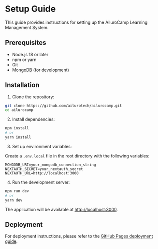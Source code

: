 # Setup Guide

This guide provides instructions for setting up the AiluroCamp Learning Management System.

## Prerequisites

- Node.js 18 or later
- npm or yarn
- Git
- MongoDB (for development)

## Installation

1. Clone the repository:

```bash
git clone https://github.com/ailurotech/ailurocamp.git
cd ailurocamp
```

2. Install dependencies:

```bash
npm install
# or
yarn install
```

3. Set up environment variables:

Create a `.env.local` file in the root directory with the following variables:

```
MONGODB_URI=your_mongodb_connection_string
NEXTAUTH_SECRET=your_nextauth_secret
NEXTAUTH_URL=http://localhost:3000
```

4. Run the development server:

```bash
npm run dev
# or
yarn dev
```

The application will be available at [http://localhost:3000](http://localhost:3000).

## Deployment

For deployment instructions, please refer to the [GitHub Pages deployment guide](https://nextjs.org/docs/deployment#github-pages).
